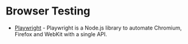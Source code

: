 # Browser Testing

* [Playwright](https://playwright.dev/) - Playwright is a Node.js library to automate Chromium, Firefox and WebKit with a single API.